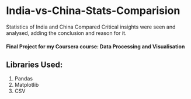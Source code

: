 # India-vs-China-Stats-Comparision
Statistics of India and China Compared
Critical insights were seen and analysed, adding the conclusion and reason for it.
#### Final Project for my Coursera course: Data Processing and Visualisation
## Libraries Used:
1. Pandas
2. Matplotlib
3. CSV
